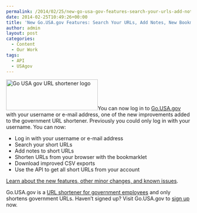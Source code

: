```yaml
---
permalink: /2014/02/25/new-go-usa-gov-features-search-your-urls-add-notes-new-bookmarklet-and-more/
date: 2014-02-25T10:49:26+00:00
title: 'New Go.USA.gov Features: Search Your URLs, Add Notes, New Bookmarklet, and More'
author: admin
layout: post
categories:
  - Content
  - Our Work
tags:
  - API
  - USAgov
---
```


<img class="alignright size-full wp-image-197892" src="https://s3.amazonaws.com/sitesusa/wp-content/uploads/sites/212/2014/08/250-x-84-Go-USA-gov-URL-shortener-logo.jpg" alt="Go USA gov URL shortener logo" width="250" height="84" />You can now log in to [Go.USA.gov](https://go.usa.gov/) with your username or e-mail address, one of the  new improvements added to the government URL shortener. Previously you could only log in with your username. You can now:

  * Log in with your username or e-mail address
  * Search your short URLs
  * Add notes to short URLs
  * Shorten URLs from your browser with the bookmarklet
  * Download improved CSV exports
  * Use the API to get all short URLs from your account

[Learn about the new features, other minor changes, and known issues](http://go.usa.gov/node/121).

Go.USA.gov is a [URL shortener for government employees](https://www.digitalgov.gov/services/usa-gov-short-urls/) and only shortens government URLs. Haven&#8217;t signed up? Visit Go.USA.gov to [sign up](https://go.usa.gov/) now.